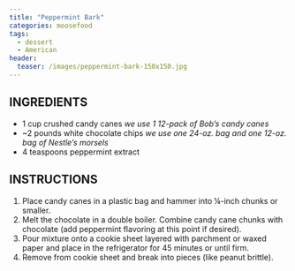 ```yaml
---
title: "Peppermint Bark"
categories: moosefood
tags: 
  - dessert
  - American
header:
  teaser: /images/peppermint-bark-150x150.jpg
---
```


## INGREDIENTS
* 1 cup crushed candy canes *we use 1 12-pack of Bob’s candy canes*
* ~2 pounds white chocolate chips *we use one 24-oz. bag and one 12-oz. bag of Nestle’s morsels*
* 4 teaspoons peppermint extract

## INSTRUCTIONS
1. Place candy canes in a plastic bag and hammer into ¼-inch chunks or smaller.
2. Melt the chocolate in a double boiler. Combine candy cane chunks with chocolate (add peppermint flavoring at this point if desired).
3. Pour mixture onto a cookie sheet layered with parchment or waxed paper and place in the refrigerator for 45 minutes or until firm.
4. Remove from cookie sheet and break into pieces (like peanut brittle).
